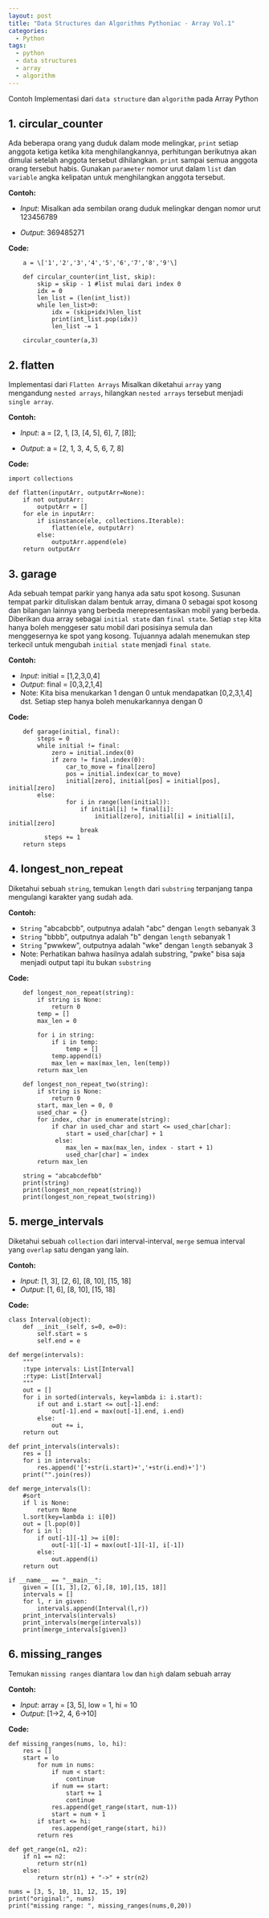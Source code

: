 ```yaml
---
layout: post
title: "Data Structures dan Algorithms Pythoniac - Array Vol.1"
categories:
  - Python
tags:
  - python
  - data structures
  - array
  - algorithm
---
```


Contoh Implementasi dari `data structure` dan `algorithm` pada Array Python

 ##  **1. circular_counter**
	 
Ada  beberapa orang yang duduk dalam mode melingkar, `print` setiap anggota ketiga ketika kita menghilangkannya, perhitungan berikutnya akan dimulai setelah anggota tersebut dihilangkan. `print` sampai semua anggota orang tersebut habis. Gunakan `parameter` nomor urut dalam `list` dan `variable` angka kelipatan untuk menghilangkan anggota tersebut.

**Contoh:**
	
 - *Input*: Misalkan ada sembilan orang duduk melingkar dengan nomor urut
   123456789 
   
 - *Output*: 369485271
 
 **Code:**

        a = \['1','2','3','4','5','6','7','8','9'\]
        
        def circular_counter(int_list, skip):
		    skip = skip - 1 #list mulai dari index 0
		    idx = 0
		    len_list = (len(int_list))
		    while len_list>0:
			    idx = (skip+idx)%len_list 
			    print(int_list.pop(idx))
		 	    len_list -= 1
		
		circular_counter(a,3)

##  2. flatten
Implementasi dari `Flatten Arrays`
Misalkan diketahui `array` yang mengandung `nested arrays`, hilangkan `nested arrays` tersebut menjadi `single array`.

**Contoh:**
	
 - *Input*: a = \[2, 1, \[3, \[4, 5\], 6\], 7, \[8\]\]; 
   
 - *Output*: a = \[2, 1, 3, 4, 5, 6, 7, 8\]

 **Code:**

    import collections
    
    def flatten(inputArr, outputArr=None):
	    if not outputArr:
		    outputArr = []
	    for ele in inputArr:
		    if isinstance(ele, collections.Iterable):
			    flatten(ele, outputArr)
			else:
				outputArr.append(ele)
		return outputArr

 ## 3. garage
 Ada sebuah tempat parkir yang hanya ada satu spot kosong. Susunan tempat parkir dituliskan dalam bentuk array, dimana 0 sebagai spot kosong dan bilangan lainnya yang berbeda merepresentasikan mobil yang berbeda. Diberikan dua array sebagai `initial state` dan `final state`. Setiap `step` kita hanya boleh menggeser satu mobil dari posisinya semula dan menggesernya ke spot yang kosong. Tujuannya adalah menemukan step terkecil untuk mengubah `initial state` menjadi `final state`.

**Contoh:**
	
 - *Input*: initial = \[1,2,3,0,4\] 
 - *Output*: final = \[0,3,2,1,4\]
- Note: Kita bisa menukarkan 1 dengan 0 untuk mendapatkan [0,2,3,1,4] dst. Setiap step hanya boleh menukarkannya dengan 0

 **Code:**
 
	    def garage(initial, final):
	        steps = 0
	        while initial != final:
		        zero = initial.index(0)
		        if zero != final.index(0):
			        car_to_move = final[zero]
			        pos = initial.index(car_to_move)
			        initial[zero], initial[pos] = initial[pos], initial[zero]
	        else:
				    for i in range(len(initial)):
					    if initial[i] != final[i]:
						    initial[zero], initial[i] = initial[i], initial[zero]
					    break
			  steps += 1
	    return steps

 ## 4. longest_non_repeat
Diketahui sebuah `string`, temukan `length` dari `substring` terpanjang tanpa mengulangi karakter yang sudah ada.

**Contoh:**
	
 - `String` "abcabcbb", outputnya adalah "abc" dengan `length` sebanyak 3
 - `String` "bbbb", outputnya adalah "b" dengan `length` sebanyak 1
-  `String` "pwwkew", outputnya adalah "wke" dengan `length` sebanyak 3
- Note: Perhatikan bahwa hasilnya adalah substring, "pwke" bisa saja menjadi output tapi itu bukan `substring`

**Code:**
		
		def longest_non_repeat(string):
		    if string is None:
			    return 0
		    temp = []
		    max_len = 0
		    
		    for i in string:
			    if i in temp:
				    temp = []
			    temp.append(i)
			    max_len = max(max_len, len(temp))
		    return max_len
    
    	def longest_non_repeat_two(string):
		    if string is None:
				return 0
		    start, max_len = 0, 0
		    used_char = {}
		    for index, char in enumerate(string):
				if char in used_char and start <= used_char[char]:
				    start = used_char[char] + 1
				 else:
				    max_len = max(max_len, index - start + 1)
				    used_char[char] = index
		    return max_len
		
		string = "abcabcdefbb"
		print(string)
		print(longest_non_repeat(string))
		print(longest_non_repeat_two(string))

 ## 5. merge_intervals
 Diketahui sebuah `collection` dari interval-interval, `merge` semua interval yang `overlap` satu dengan yang lain.

**Contoh:**
 - *Input*: [1, 3], [2, 6], [8, 10], [15, 18]
 - *Output*: [1, 6], [8, 10], [15, 18]

**Code:**

	class Interval(object):
		def __init__(self, s=0, e=0):
			self.start = s
			self.end = e

	def merge(intervals):
		"""
		:type intervals: List[Interval]
		:rtype: List[Interval]
		"""
		out = []
		for i in sorted(intervals, key=lambda i: i.start):
			if out and i.start <= out[-1].end:
				out[-1].end = max(out[-1].end, i.end)
			else:
				out += i,
		return out

	def print_intervals(intervals):
		res = []
		for i in intervals:
			res.append('['+str(i.start)+','+str(i.end)+']')
		print("".join(res))

	def merge_intervals(l):
		#sort
		if l is None:
			return None
		l.sort(key=lambda i: i[0])
		out = [l.pop(0)]
		for i in l:
			if out[-1][-1] >= i[0]:
				out[-1][-1] = max(out[-1][-1], i[-1])
			else:
				out.append(i)
		return out

	if __name__ == "__main__":
		given = [[1, 3],[2, 6],[8, 10],[15, 18]]
		intervals = []
		for l, r in given:
			intervals.append(Interval(l,r))
		print_intervals(intervals)
		print_intervals(merge(intervals))
		print(merge_intervals[given])

 ## 6. missing_ranges
 Temukan `missing ranges` diantara `low` dan `high` dalam sebuah array

**Contoh:**
 - *Input*: array = [3, 5], low = 1, hi = 10 
 - *Output*: [1->2, 4, 6->10]

**Code:**

    def missing_ranges(nums, lo, hi):
    	res = []
    	start = lo
    		for num in nums:
	    		if num < start:
		    		continue
	    		if num == start:
		    		start += 1
		    		continue
	    		res.append(get_range(start, num-1))
	    		start = num + 1
    		if start <= hi:
	    		res.append(get_range(start, hi))
    		return res
    		
    def get_range(n1, n2):
    	if n1 == n2:
    		return str(n1)
    	else:
    		return str(n1) + "->" + str(n2)
    
    nums = [3, 5, 10, 11, 12, 15, 19]
    print("original:", nums)
    print("missing range: ", missing_ranges(nums,0,20))

